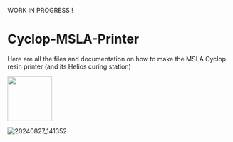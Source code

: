 WORK IN PROGRESS !

# Cyclop-MSLA-Printer
Here are all the files and documentation on how to make the MSLA Cyclop resin printer (and its Helios curing station)

<img src="https://github.com/user-attachments/assets/3f6423d7-d4d9-450d-b9a8-6193b93963fb" width="100" height="100">


![20240827_141352](https://github.com/user-attachments/assets/7448be07-8adf-4481-8f03-20445411a94a)

